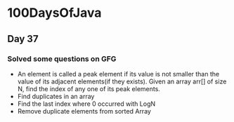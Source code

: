 # 100DaysOfJava

## Day 37

### Solved some questions on GFG

* An element is called a peak element if its value is not smaller than the value of its adjacent elements(if they exists). Given an array arr[] of size N, find the index of any one of its peak elements.
* Find duplicates in an array 
* Find the last index where 0 occurred with LogN
* Remove duplicate elements from sorted Array